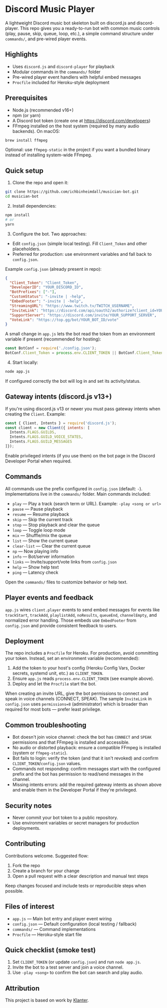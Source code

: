 
# Discord Music Player

A lightweight Discord music bot skeleton built on discord.js and discord-player. This repo gives you a ready-to-run bot with common music controls (play, pause, skip, queue, loop, etc.), a simple command structure under `commands/`, and pre-wired player events.

## Highlights

- Uses `discord.js` and `discord-player` for playback
- Modular commands in the `commands/` folder
- Pre-wired player event handlers with helpful embed messages
- `Procfile` included for Heroku-style deployment

## Prerequisites

- Node.js (recommended v16+)
- npm (or yarn)
- A Discord bot token (create one at https://discord.com/developers)
- FFmpeg installed on the host system (required by many audio backends). On macOS:

```bash
brew install ffmpeg
```

Optional: use `ffmpeg-static` in the project if you want a bundled binary instead of installing system-wide FFmpeg.

## Quick setup

1. Clone the repo and open it:

```bash
git clone https://github.com/ichbinheimdall/musician-bot.git
cd musician-bot
```

2. Install dependencies:

```bash
npm install
# or
yarn
```

3. Configure the bot. Two approaches:

- Edit `config.json` (simple local testing). Fill `Client_Token` and other placeholders.
- Preferred for production: use environment variables and fall back to `config.json`.

Example `config.json` (already present in repo):

```json
{
  "Client_Token": "Client_Token",
  "DeveloperID": "YOUR_DISCORD_ID",
  "BotPrefixes": ["-"],
  "CustomStatus": "-invite | -help",
  "EmbedFooter": "-invite | -help",
  "StreamingURL": "https://www.twitch.tv/TWITCH_USERNAME",
  "InviteLink": "https://discord.com/api/oauth2/authorize?client_id=YOUR_CLIENT_ID&permissions=8&scope=bot%20applications.commands",
  "SupportServer": "https://discord.com/invite/YOUR_SUPPORT_SERVER",
  "VoteLink": "https://top.gg/bot/YOUR_BOT_ID/vote"
}
```

A small change in `app.js` lets the bot read the token from an environment variable if present (recommended for hosting):

```js
const BotConf = require('./config.json');
BotConf.Client_Token = process.env.CLIENT_TOKEN || BotConf.Client_Token;
```

4. Start locally:

```bash
node app.js
```

If configured correctly the bot will log in and set its activity/status.

## Gateway intents (discord.js v13+)

If you're using discord.js v13 or newer you must pass gateway intents when creating the `Client`. Example:

```js
const { Client, Intents } = require('discord.js');
const client = new Client({ intents: [
  Intents.FLAGS.GUILDS,
  Intents.FLAGS.GUILD_VOICE_STATES,
  Intents.FLAGS.GUILD_MESSAGES
]});
```

Enable privileged intents (if you use them) on the bot page in the Discord Developer Portal when required.

## Commands

All commands use the prefix configured in `config.json` (default: `-`). Implementations live in the `commands/` folder. Main commands included:

- `play` — Play a track (search term or URL). Example: `-play <song or url>`
- `pause` — Pause playback
- `resume` — Resume playback
- `skip` — Skip the current track
- `stop` — Stop playback and clear the queue
- `loop` — Toggle loop mode
- `mix` — Shuffle/mix the queue
- `list` — Show the current queue
- `clear-list` — Clear the current queue
- `np` — Now playing info
- `info` — Bot/server information
- `links` — Invite/support/vote links from `config.json`
- `help` — Show help text
- `ping` — Latency check

Open the `commands/` files to customize behavior or help text.

## Player events and feedback

`app.js` wires `client.player` events to send embed messages for events like `trackStart`, `trackAdd`, `playlistAdd`, `noResults`, `queueEnd`, `channelEmpty`, and normalized error handling. Those embeds use `EmbedFooter` from `config.json` and provide consistent feedback to users.

## Deployment

The repo includes a `Procfile` for Heroku. For production, avoid committing your token. Instead, set an environment variable (recommended):

1. Add the token to your host's config (Heroku Config Vars, Docker secrets, systemd unit, etc.) as `CLIENT_TOKEN`.
2. Ensure `app.js` reads `process.env.CLIENT_TOKEN` (see example above).
3. Deploy and let the `Procfile` start the bot.

When creating an invite URL, give the bot permissions to connect and speak in voice channels (CONNECT, SPEAK). The sample `InviteLink` in `config.json` uses `permissions=8` (administrator) which is broader than required for most bots — prefer least privilege.

## Common troubleshooting

- Bot doesn't join voice channel: check the bot has `CONNECT` and `SPEAK` permissions and that FFmpeg is installed and accessible.
- No audio or distorted playback: ensure a compatible FFmpeg is installed (system or `ffmpeg-static`).
- Bot fails to login: verify the token (and that it isn't revoked) and confirm `CLIENT_TOKEN`/`config.json` values.
- Commands not responding: confirm messages start with the configured prefix and the bot has permission to read/send messages in the channel.
- Missing intents errors: add the required gateway intents as shown above and enable them in the Developer Portal if they're privileged.

## Security notes

- Never commit your bot token to a public repository.
- Use environment variables or secret managers for production deployments.

## Contributing

Contributions welcome. Suggested flow:

1. Fork the repo
2. Create a branch for your change
3. Open a pull request with a clear description and manual test steps

Keep changes focused and include tests or reproducible steps when possible.

## Files of interest

- `app.js` — Main bot entry and player event wiring
- `config.json` — Default configuration (local testing / fallback)
- `commands/` — Command implementations
- `Procfile` — Heroku-style start file

## Quick checklist (smoke test)

1. Set `CLIENT_TOKEN` (or update `config.json`) and run `node app.js`.
2. Invite the bot to a test server and join a voice channel.
3. Use `-play <song>` to confirm the bot can search and play audio.

## Attribution

This project is based on work by [Klanter](https://github.com/klanter1337/Music-Bot).
